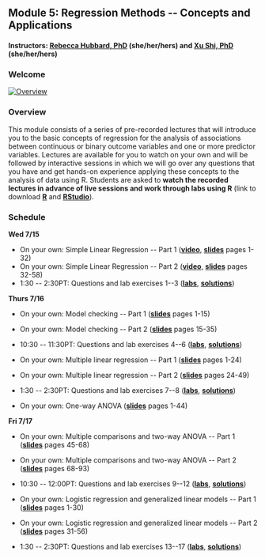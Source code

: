 ## Module 5: Regression Methods -- Concepts and Applications 
#### Instructors: [Rebecca Hubbard, PhD](https://www.med.upenn.edu/ehr-stats) (she/her/hers) and [Xu Shi, PhD](https://www.xuritashi.com) (she/her/hers)

### Welcome
[![Overview](https://i.ytimg.com/vi/TLyE1vfrfIY/mqdefault.jpg)](https://www.youtube.com/embed/TLyE1vfrfIY)

### Overview
This module consists of a series of pre-recorded lectures that will introduce you to the basic concepts of regression for the analysis of associations between continuous or binary outcome variables and one or more predictor variables. Lectures are available for you to watch on your own and will be followed by interactive sessions in which we will go over any questions that you have and get hands-on experience applying these concepts to the analysis of data using R. Students are asked to **watch the recorded lectures in advance of live sessions and work through labs using R** (link to download **[R](https://cran.r-project.org/)** and **[RStudio](https://rstudio.com/products/rstudio/download/#download)**).

### Schedule

**Wed 7/15**

* On your own: Simple Linear Regression -- Part 1 (**[video](https://www.youtube.com/embed/wEK9nDqf5lE)**, **[slides](/slides/1_SimpleLinearRegression.pdf)** pages 1-32)
* On your own: Simple Linear Regression -- Part 2 (**[video](https://www.youtube.com/embed/yrJLAc3JwNo)**, **[slides](/slides/1_SimpleLinearRegression.pdf)** pages 32-58)
* 1:30 -- 2:30PT: Questions and lab exercises 1--3  (**[labs](/slides/2020_SISG_5_Labs.pdf)**, **[solutions](/slides/2020_SISG_5_Labs_Solutions.pdf)**)

**Thurs 7/16**

* On your own: Model checking -- Part 1 (**[slides](/slides/2_ModelChecking.pdf)** pages 1-15)
<!---(**[video](https://www.youtube.com/embed/xFq7ie630gw)**, **[slides](/slides/2_ModelChecking.pdf)** pages 1-32)---> 
* On your own: Model checking -- Part 2 (**[slides](/slides/2_ModelChecking.pdf)** pages 15-35)
<!---(**[video](https://www.youtube.com/embed/y5PDdHrsoTU)**, **[slides](/slides/2_ModelChecking.pdf)** pages 1-32)--->
* 10:30 -- 11:30PT: Questions and lab exercises 4--6  (**[labs](/slides/2020_SISG_5_Labs.pdf)**, **[solutions](/slides/2020_SISG_5_Labs_Solutions.pdf)**)

* On your own: Multiple linear regression -- Part 1 (**[slides](/slides/3_MultipleLinearRegression.pdf)** pages 1-24)
<!---(**[video](https://www.youtube.com/embed/xOyBkKhVyyI)**, **[slides](/slides/3_MultipleLinearRegression.pdf)** pages 1-32)--->
* On your own: Multiple linear regression -- Part 2 (**[slides](/slides/3_MultipleLinearRegression.pdf)** pages 24-49)
<!---(**[video](https://www.youtube.com/embed/ioBIE2Kid-c)**, **[slides](/slides/3_MultipleLinearRegression.pdf)** pages 1-32)--->
* 1:30 -- 2:30PT: Questions and lab exercises 7--8  (**[labs](/slides/2020_SISG_5_Labs.pdf)**, **[solutions](/slides/2020_SISG_5_Labs_Solutions.pdf)**)

* On your own: One-way ANOVA (**[slides](/slides/4_ANOVA_MultipleComparisons.pdf)** pages 1-44)
<!---(**[video](https://www.youtube.com/embed/rT0rjhS-Uio)**, **[slides](/slides/4_ANOVA_MultipleComparisons.pdf)** pages 1-32)--->

**Fri 7/17**

* On your own: Multiple comparisons and two-way ANOVA -- Part 1 (**[slides](/slides/4_ANOVA_MultipleComparisons.pdf)** pages 45-68)
<!---(**[video](https://www.youtube.com/embed/vuF5xCVwYMs)**, **[slides](/slides/4_ANOVA_MultipleComparisons.pdf)** pages 1-32)--->
* On your own: Multiple comparisons and two-way ANOVA -- Part 2 (**[slides](/slides/4_ANOVA_MultipleComparisons.pdf)** pages 68-93)
<!---(**[video](https://www.youtube.com/embed/d5VKevXTRmg)**, **[slides](/slides/4_ANOVA_MultipleComparisons.pdf)** pages 1-32)--->
* 10:30 -- 12:00PT: Questions and lab exercises 9--12  (**[labs](/slides/2020_SISG_5_Labs.pdf)**, **[solutions](/slides/2020_SISG_5_Labs_Solutions.pdf)**)

* On your own: Logistic regression and generalized linear models -- Part 1 (**[slides](/slides/5_LogisticRegression.pdf)** pages 1-30)
<!---(**[video](https://www.youtube.com/embed/w-8D4GhHY60)**, **[slides](/slides/5_LogisticRegression.pdf)** pages 1-32)--->
* On your own: Logistic regression and generalized linear models -- Part 2 (**[slides](/slides/5_LogisticRegression.pdf)** pages 31-56)
<!---(**[video](https://www.youtube.com/embed/uqCASD3TJ2c)**, **[slides](/slides/5_LogisticRegression.pdf)** pages 1-32)--->
* 1:30 -- 2:30PT: Questions and lab exercises 13--17  (**[labs](/slides/2020_SISG_5_Labs.pdf)**, **[solutions](/slides/2020_SISG_5_Labs_Solutions.pdf)**)


